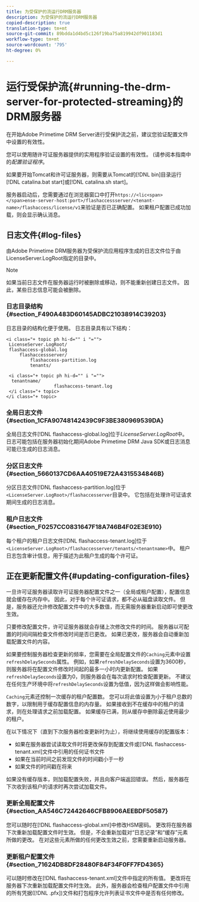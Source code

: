 ```yaml
---
title: 为受保护的流运行DRM服务器
description: 为受保护的流运行DRM服务器
copied-description: true
translation-type: tm+mt
source-git-commit: 89bdda1d4bd5c126f19ba75a819942df901183d1
workflow-type: tm+mt
source-wordcount: '795'
ht-degree: 0%

---
```



# 运行受保护流{#running-the-drm-server-for-protected-streaming}的DRM服务器

在开始Adobe Primetime DRM Server进行受保护流之前，建议您验证配置文件中设置的有效性。

您可以使用随许可证服务器提供的实用程序验证设置的有效性。 (请参阅本指南中的&#x200B;*配置验证程序*。

如果要开始Tomcat和许可证服务器，则需要从Tomcat的[!DNL bin]目录运行[!DNL catalina.bat start]或[!DNL catalina.sh start]。

服务器启动后，您需要通过在浏览器窗口中打开`https://<lic<span></span>ense-server-host:port>/flashaccessserver/<tenant-name>/flashaccess/license/v1`来验证是否已正确配置。 如果租户配置已成功加载，则会显示确认消息。

## 日志文件{#log-files}

由Adobe Primetime DRM服务器为受保护流应用程序生成的日志文件位于由LicenseServer.LogRoot指定的目录中。

>[!NOTE]
>
>如果当前日志文件在服务器运行时被删除或移动，则不能重新创建日志文件。 因此，某些日志信息可能会被删除。

### 日志目录结构{#section_F490A483D60145ADBC21038914C39203}

日志目录的结构化便于使用。 日志目录具有以下结构：

```
<i class="+ topic ph hi-d="" i "="">
 LicenseServer.LogRoot/ 
 flashaccess-global.log 
     flashaccessserver/ 
         flashaccess-partition.log 
         tenants/ 
             
 <i class="+ topic ph hi-d="" i "="">
  tenantname/ 
                  flashaccess-tenant.log
 </i class="+ topic>
</i class="+ topic>
```

### 全局日志文件{#section_1CFA90748142439C9F3BE380969539DA}

全局日志文件[!DNL flashaccess-global.log]位于&#x200B;*LicenseServer.LogRoot*&#x200B;中。 日志可能包括在服务器初始化期间Adobe Primetime DRM Java SDK或日志消息可能已生成的日志消息。

### 分区日志文件{#section_5660137CD6AA40519E72A4315534846B}

分区日志文件[!DNL flashaccess-partition.log]位于`<LicenseServer.LogRoot>/flashaccesserver`目录中。 它包括在处理许可证请求期间生成的日志消息。

### 租户日志文件{#section_F0257CC0831647F18A746B4F02E3E910}

每个租户的租户日志文件[!DNL flashaccess-tenant.log]位于`<LicenseServer.LogRoot>/flashaccesserver/tenants/<tenantname>`中。 租户日志包含审计信息，用于描述为此租户生成的每个许可证。

## 正在更新配置文件{#updating-configuration-files}

一旦许可证服务器读取许可证服务器配置文件之一（全局或租户配置），配置信息就会缓存在内存中。 因此，对于每个许可证请求，都不必从磁盘读取文件。 但是，服务器还允许修改配置文件中的大多数值，而无需服务器重新启动即可使更改生效。

只要修改配置文件，许可证服务器就会存储上次修改文件的时间。 服务器以可配置的时间间隔检查文件修改时间是否已更改。 如果已更改，服务器会自动重新加载配置文件的内容。

如果要控制服务器检查更新的频率，您需要在全局配置文件的`Caching`元素中设置`refreshDelaySeconds`属性。 例如，如果`refreshDelaySeconds`设置为3600秒，则服务器将在配置文件修改时间起的最多一小时内更新配置。 如果`refreshDelaySeconds`设置为0，则服务器会在每次请求时检查配置更新。 不建议在任何生产环境中将`refreshDelaySeconds`设置为低值，因为这样做会影响性能。

`Caching`元素还控制一次缓存的租户配置数。 您可以将此值设置为小于租户总数的数字，以限制用于缓存配置信息的内存量。 如果接收到不在缓存中的租户的请求，则在处理请求之前加载配置。 如果缓存已满，则从缓存中删除最近使用最少的租户。

在以下情况下（直到下次服务器检查更新时为止），将继续使用缓存的配置版本：

* 如果在服务器尝试读取文件时将更改保存到配置文件或[!DNL flashaccess-tenant.xml]文件中引用的任何证书文件
* 如果在当前时间之前发现文件的时间戳小于一秒
* 如果文件的时间戳在将来

如果没有缓存版本，则加载配置失败，并且向客户端返回错误。 然后，服务器在下次收到该租户的请求时再次尝试加载文件。

### 更新全局配置文件{#section_AA546C72442646CFB8906AEEBDF50587}

您可以随时在[!DNL flashaccess-global.xml]中修改HSM密码。 更改将在服务器下次重新加载配置文件时生效。 但是，不会重新加载对“日志记录”和“缓存”元素所做的更改。 在对这些元素所做的任何更改生效之前，您需要重新启动服务器。

### 更新租户配置文件{#section_71624DB8DF28480F84F34F0FF7FD4365}

可以随时修改在[!DNL flashaccess-tenant.xml]文件中指定的所有值。 更改将在服务器下次重新加载配置文件时生效。 此外，服务器会检查租户配置文件中引用的所有凭据([!DNL .pfx])文件和打包程序允许列表证书文件中是否有任何修改。